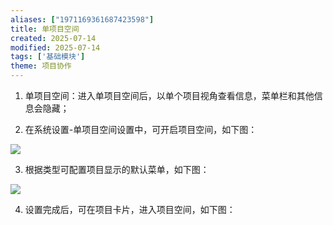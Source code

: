 ```yaml
---
aliases: ["1971169361687423598"]
title: 单项目空间
created: 2025-07-14
modified: 2025-07-14
tags: ['基础模块']
theme: 项目协作
---
```


1. 单项目空间：进入单项目空间后，以单个项目视角查看信息，菜单栏和其他信息会隐藏；

2. 在系统设置-单项目空间设置中，可开启项目空间，如下图：

![](https://myhelpdoc.oss-cn-heyuan.aliyuncs.com/mdimages/337db121f68c4eb4d14c1cd6901d6aee.jpg)

3. 根据类型可配置项目显示的默认菜单，如下图：

![](https://myhelpdoc.oss-cn-heyuan.aliyuncs.com/mdimages/cd7ea09d3ee84dfbade6b14cd3e276b1.jpg)

4. 设置完成后，可在项目卡片，进入项目空间，如下图：

